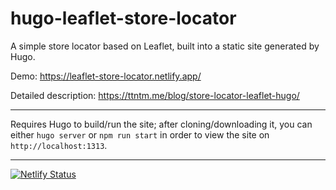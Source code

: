 # hugo-leaflet-store-locator

A simple store locator based on Leaflet, built into a static site generated by Hugo.

Demo: https://leaflet-store-locator.netlify.app/

Detailed description: https://ttntm.me/blog/store-locator-leaflet-hugo/

---

Requires Hugo to build/run the site; after cloning/downloading it, you can either `hugo server` or `npm run start` in order to view the site on `http://localhost:1313`.

---

[![Netlify Status](https://api.netlify.com/api/v1/badges/b85746f0-70cb-45d0-9dbe-655905041478/deploy-status)](https://app.netlify.com/sites/leaflet-store-locator/deploys)